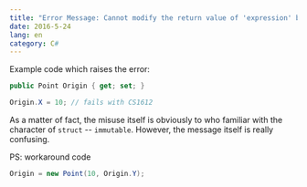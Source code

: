 ```yaml
---
title: "Error Message: Cannot modify the return value of 'expression' because it is not a variable"
date: 2016-5-24
lang: en
category: C#
---
```


Example code which raises the error:
```cs
public Point Origin { get; set; }

Origin.X = 10; // fails with CS1612
```

<!--more-->

As a matter of fact, the misuse itself is obviously to who familiar with the character of `struct`
-- `immutable`. However, the message itself is really confusing.

PS: workaround code

```cs
Origin = new Point(10, Origin.Y);
```

